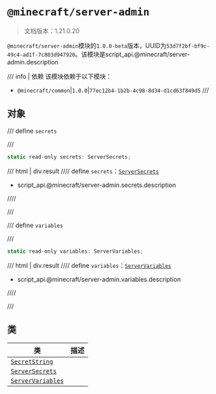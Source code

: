 # `@minecraft/server-admin`

> 文档版本：1.21.0.20

`@minecraft/server-admin`模块的`1.0.0-beta`版本，UUID为`53d7f2bf-bf9c-49c4-ad1f-7c803d947920`。该模块是script_api.@minecraft/server-admin.description

/// info | 依赖
该模块依赖于以下模块：

- `@minecraft/common`|`1.0.0`|`77ec12b4-1b2b-4c98-8d34-d1cd63f849d5`
///

## 对象

/// define
`secrets`


///

```js
static read-only secrets: ServerSecrets;
```

/// html | div.result
//// define
`secrets`：[`ServerSecrets`](./serversecrets.md)

- script_api.@minecraft/server-admin.secrets.description


////

///


/// define
`variables`


///

```js
static read-only variables: ServerVariables;
```

/// html | div.result
//// define
`variables`：[`ServerVariables`](./servervariables.md)

- script_api.@minecraft/server-admin.variables.description


////

///


## 类

|类|描述|
|---|---|
|[`SecretString`](./secretstring.md)||
|[`ServerSecrets`](./serversecrets.md)||
|[`ServerVariables`](./servervariables.md)||
